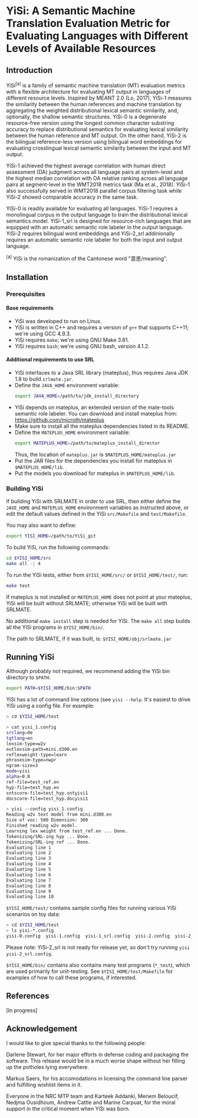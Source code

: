 # YiSi: A Semantic Machine Translation Evaluation Metric for Evaluating Languages with Different Levels of Available Resources
## Introduction
YiSi<sup>[a]</sup> is a family of semantic machine translation (MT) evaluation metrics 
with a flexible architecture for evaluating MT output in languages of different 
resource levels. Inspired by MEANT 2.0 (Lo, 2017), YiSi-1 measures the similarity 
between the human references and machine translation by aggregating the weighted
distributional lexical semantic similarity, and, optionally, the shallow semantic 
structures. YiSi-0 is a degenerate resource-free version using the longest 
common character substring accuracy to replace distributional semantics for 
evaluating lexical similarity between the human reference and MT output. On the 
other hand, YiSi-2 is the bilingual reference-less version using bilingual word 
embeddings for evaluating crosslingual lexical semantic similarity between the input 
and MT output. 

YiSi-1 achieved the highest average correlation with human direct assessment (DA) 
judgment across all language pairs at system-level and the highest median correlation
 with DA relative ranking across all language pairs at segment-level in the WMT2018 
metrics task (Ma et al., 2018). YiSi-1 also successfully served in WMT2018 parallel 
corpus filtering task while YiSi-2 showed comparable accuracy in the same task.

YiSi-0 is readily available for evaluating all languages. YiSi-1 requires a 
monolingual corpus in the output language to train the distributional lexical 
semantics model. YiSi-1_srl is designed for resource-rich languages that are equipped 
with an automatic semantic role labeler in the output language. YiSi-2 requires 
bilingual word embeddings and YiSi-2_srl addinionally requires an automatic semantic 
role labeler for both the input and output language.

<sup>[a]</sup> YiSi is the romanization of the Cantonese word "意思/meaning".

## Installation

### Prerequisites
#### Base requirements
- YiSi was developed to run on Linux.
- YiSi is written in C++ and requires a version of `g++` that supports C++11; we're using GCC 4.9.3.
- YiSi requires `make`; we're using GNU Make 3.81.
- YiSi requires `bash`; we're using GNU bash, version 4.1.2.

#### Additional requirements to use SRL
- YiSi interfaces to a Java SRL library (mateplus), thus requires Java JDK 1.8 to build `srlmate.jar`.
- Define the `JAVA_HOME` environment variable:
  ```bash
  export JAVA_HOME=/path/to/jdk_install_directory
  ```
- YiSi depends on mateplus, an extended version of the mate-tools semantic role labeler.
You can download and install mateplus from:  
  https://github.com/microth/mateplus
- Make sure to install all the mateplus dependencies listed in its README.
- Define the `MATEPLUS_HOME` environment variable:
  ```bash
  export MATEPLUS_HOME=/path/to/mateplus_install_director
  ```
  Thus, the location of `mateplus.jar` is `$MATEPLUS_HOME/mateplus.jar`
- Put the JAR files for the dependencies you install for mateplus in `$MATEPLUS_HOME/lib`.
- Put the models you download for mateplus in `$MATEPLUS_HOME/lib`.

### Building YiSi
If building YiSi with SRLMATE in order to use SRL, then either define the `JAVE_HOME`
and `MATEPLUS_HOME` environment variables as instructed above, or edit the default
values defined in the YiSi `src/Makefile` and `test/Makefile`.

You may also want to define:
```bash
export YISI_HOME=/path/to/YiSi_git
```

To build YiSi, run the following commands:
```bash
cd $YISI_HOME/src
make all -j 4
```

To run the YiSi tests, either from `$YISI_HOME/src/` or `$YISI_HOME/test/`, run:
```bash
make test
```

If mateplus is not installed or `MATEPLUS_HOME` does not point at your mateplus,
YiSi will be built without SRLMATE; otherwise YiSi will be built with SRLMATE.

No additional `make install` step is needed for YiSi. The `make all` step builds
all the YiSi programs in `$YISI_HOME/bin/`.

The path to SRLMATE, if it was built, is: `$YISI_HOME/obj/srlmate.jar`

## Running YiSi
Although probably not required, we recommend adding the YiSi bin directory to `$PATH`:
```bash
export PATH=$YISI_HOME/bin:$PATH
```
YiSi has a lot of command line options (see `yisi --help`.
It's easiest to drive YiSi using a config file.
For example:
```bash
> cd $YISI_HOME/test

> cat yisi_1.config
srclang=de
tgtlang=en
lexsim-type=w2v
outlexsim-path=mini.d300.en
reflexweight-type=learn
phrasesim-type=nwpr
ngram-size=3
mode=yisi
alpha=0.8
ref-file=test_ref.en
hyp-file=test_hyp.en
sntscore-file=test_hyp.sntyisi1
docscore-file=test_hyp.docyisi1

> yisi --config yisi_1.config
Reading w2v text model from mini.d300.en
Size of voc: 500 Dimension: 300
Finished reading w2v model.
Learning lex weight from test_ref.en ... Done.
Tokenizing/SRL-ing hyp ... Done.
Tokenizing/SRL-ing ref ... Done.
Evaluating line 1
Evaluating line 2
Evaluating line 3
Evaluating line 4
Evaluating line 5
Evaluating line 6
Evaluating line 7
Evaluating line 8
Evaluating line 9
Evaluating line 10
```
`$YISI_HOME/test/` contains sample config files for running various YiSi scenarios on toy data:
```bash
> cd $YISI_HOME/test
> ls yisi-*.config
yisi-0.config  yisi-1.config  yisi-1_srl.config  yisi-2.config  yisi-2_srl.config
```
Please note: YiSi-2_srl is not ready for release yet, so don't try running `yisi yisi-2_srl.config`.

`$YISI_HOME/bin/` contains also contains many test programs (`*_test`),
which are used primarily for unit-testing.
See `$YISI_HOME/test/Makefile` for examples of how to call these programs, if interested.

## References
[In progress]

## Acknowledgement
I would like to give special thanks to the following people:

Darlene Stewart, for her major efforts in defense coding and packaging the software. This release would be in a much worse shape without her filling up the potholes lying everywhere.

Markus Saers, for his accomodations in licensing the command line parser and fulfilling wishlist items in it.

Everyone in the NRC MTP team and Karteek Addanki, Meriem Beloucif, Nedjma Ousidhoum, Andrew Cattle and Marine Carpuat, for the moral support in the critical moment when YiSi was born.
